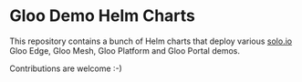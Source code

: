 # Gloo Demo Helm Charts

This repository contains a bunch of Helm charts that deploy various [solo.io](https://solo.io) Gloo Edge, Gloo Mesh, Gloo Platform and Gloo Portal demos.

Contributions are welcome :-)

